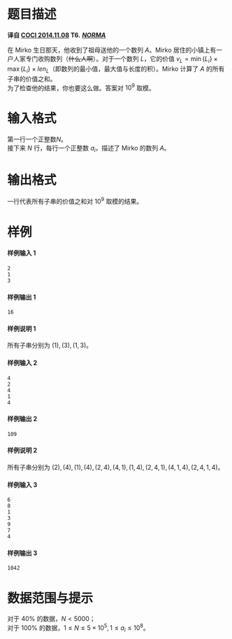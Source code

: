 
# 题目描述

**译自 [COCI 2014.11.08](http://www.hsin.hr/coci/archive/2014_2015/) T6.** ***[NORMA](https://hsin.hr/coci/archive/2014_2015/contest2_tasks.pdf)***

在 Mirko 生日那天，他收到了祖母送他的一个数列 $A$。Mirko 居住的小镇上有一户人家专门收购数列（~~什么人啊~~）。对于一个数列 $L$，它的价值 $v_L=\min\{L_i\}\times \max\{L_i\}\times \mathit{len}_L$（即数列的最小值，最大值与长度的积）。Mirko 计算了 $A$ 的所有子串的价值之和。  
为了检查他的结果，你也要这么做。答案对 $10^9$ 取模。

# 输入格式

第一行一个正整数$N$。  
接下来 $N$ 行，每行一个正整数 $a_i$，描述了 Mirko 的数列 $A$。 

# 输出格式

一行代表所有子串的价值之和对 $10^9$ 取模的结果。

# 样例

#### 样例输入 1
```plain
2
1
3
```

#### 样例输出 1
```plain
16
```

#### 样例说明 1
所有子串分别为 $(1),(3),(1,3)$。

#### 样例输入 2
```plain
4
2
4
1
4
```

#### 样例输出 2
```plain
109
```

#### 样例说明 2
所有子串分别为 $(2),(4),(1),(4),(2,4),(4,1),(1,4),(2,4,1),(4,1,4),(2,4,1,4)$。

#### 样例输入 3
```plain
6
8
1
3
9
7
4
```

#### 样例输出 3
```plain
1042
```



# 数据范围与提示

对于 $40\%$ 的数据，$N<5000$；  
对于 $100\%$ 的数据，$1\leq N \leq 5\times 10^5,1\leq a_i \leq 10^8$。

